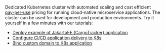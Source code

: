 Dedicated Kubernetes cluster with automated scaling and cost efficient [pay-per-use](https://jelastic.com/pay-as-you-use-cloud-pricing/) pricing for running cloud-native microservice applications. The cluster can be used for development and production environments.
Try it yourself in a few minutes with our tutorials:
 * [Deploy example of JakartaEE (CargoTracker) application](https://jelastic.com/blog/jakarta-ee-deployment-kubernetes/)
 * [Configure CI/CD application delivery to K8s](https://jelastic.com/blog/kubernetes-gitlab-integration-testing/)
 * [Bind custom domain to K8s application](https://jelastic.com/blog/kubernetes-public-ip-address/)
